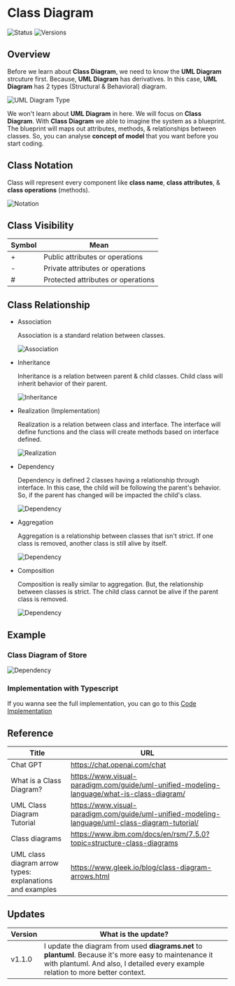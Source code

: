 # Class Diagram

![Status](https://badgen.net/badge/status/completed/green) ![Versions](https://badgen.net/badge/version/v1.1.0/cyan)

## Overview

Before we learn about **Class Diagram**, we need to know the **UML Diagram** strcuture first. Because, **UML Diagram** has derivatives.
In this case, **UML Diagram** has 2 types (Structural & Behavioral) diagram.

![UML Diagram Type](https://d3n817fwly711g.cloudfront.net/uploads/2012/02/UML-Diagram-types-1-1024x658.png)

We won't learn about **UML Diagram** in here. We will focus on **Class Diagram**. With **Class Diagram** we able to imagine the system as a blueprint.
The blueprint will maps out attributes, methods, & relationships between classes. So, you can analyse **concept of model** that you want before you start coding.

## Class Notation

Class will represent every component like **class name**, **class attributes**, & **class operations** (methods).

![Notation](./class_diagram/assets/notation.png)

## Class Visibility

Symbol | Mean
--- | ---
\+ | Public attributes or operations
\- | Private attributes or operations
\# | Protected attributes or operations

## Class Relationship

* Association

    Association is a standard relation between classes.

    ![Association](./class_diagram/out/docs/association/Association.png)

* Inheritance

    Inheritance is a relation between parent & child classes. Child class will inherit behavior of their parent.

    ![Inheritance](./class_diagram/out/docs/inheritance/Inheritance.png)

* Realization (Implementation)

    Realization is a relation between class and interface. The interface will define functions and the class will create methods based on interface defined.

    ![Realization](./class_diagram/out/docs/implementation/Implementation.png)

* Dependency

    Dependency is defined 2 classes having a relationship through interface. In this case, the child will be following the parent's behavior. So, if the parent has changed will be impacted the child's class.

    ![Dependency](./class_diagram/out/docs/dependency/Dependency.png)

* Aggregation

    Aggregation is a relationship between classes that isn't strict. If one class is removed, another class is still alive by itself.

    ![Dependency](./class_diagram/out/docs/aggregation/Aggregation.png)

* Composition

    Composition is really similar to aggregation. But, the relationship between classes is strict. The child class cannot be alive if the parent class is removed.

    ![Dependency](./class_diagram/out/docs/composition/Composition.png)

## Example

### Class Diagram of Store

![Dependency](./class_diagram/out/docs/final-example/Final-Example.png)

### Implementation with Typescript

If you wanna see the full implementation, you can go to this [Code Implementation](./class_diagram/example.ts)

## Reference

Title | URL
--- | ---
Chat GPT | <https://chat.openai.com/chat>
What is a Class Diagram? | <https://www.visual-paradigm.com/guide/uml-unified-modeling-language/what-is-class-diagram/>
UML Class Diagram Tutorial | <https://www.visual-paradigm.com/guide/uml-unified-modeling-language/uml-class-diagram-tutorial/>
Class diagrams | <https://www.ibm.com/docs/en/rsm/7.5.0?topic=structure-class-diagrams>
UML class diagram arrow types: explanations and examples | <https://www.gleek.io/blog/class-diagram-arrows.html>

## Updates

Version | What is the update?
--- | ---
v1.1.0 | I update the diagram from used **diagrams.net** to **plantuml**. Because it's more easy to maintenance it with plantuml. And also, I detailed every example relation to more better context.
